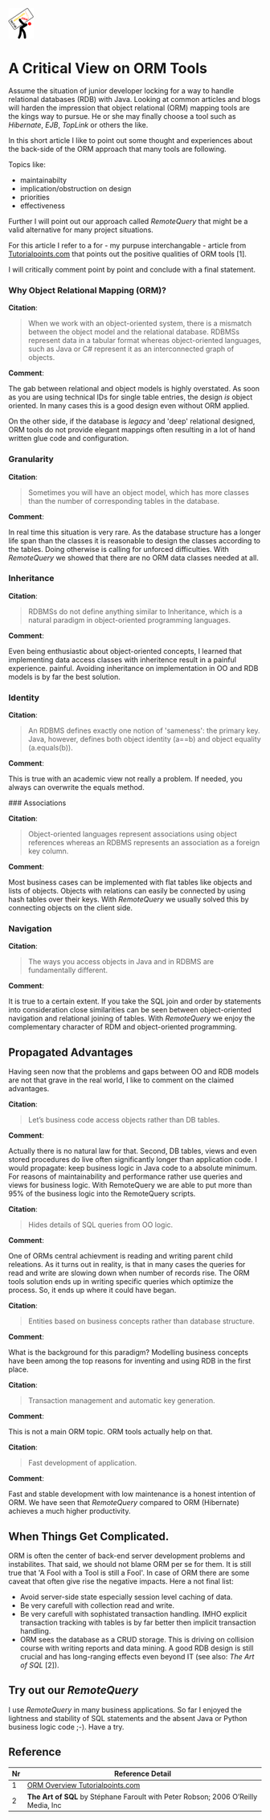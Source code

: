 ![Burden of ORM](g4932sm.png)

  
# A Critical View on ORM Tools

Assume the situation of junior developer locking for a way to handle relational databases (RDB) with Java. Looking at common articles and blogs will harden the impression that object relational (ORM) mapping tools are the kings way to pursue. He or she may finally choose a tool such as _Hibernate_, _EJB_, _TopLink_ or others the like.

In this short article I like to point out some thought and experiences about the back-side of the ORM approach that many tools are following.

Topics like:

* maintainabilty
* implication/obstruction on design
* priorities
* effectiveness

Further I will point out our approach called _RemoteQuery_ that might be a valid alternative for many project situations.


For this article I refer to a for - my purpuse interchangable - article from [Tutorialpoints.com](https://www.tutorialspoint.com/hibernate/orm_overview.htm) that points out the positive qualities of ORM tools [1].


I will critically comment point by point and conclude with a final statement.

### Why Object Relational Mapping (ORM)?

**Citation**:


> When we work with an object-oriented system, there is a mismatch between the object model 
> and the relational database. RDBMSs represent 
> data in a tabular format whereas object-oriented languages, 
> such as Java or C# represent it as an interconnected graph of objects.



**Comment**:

The gab between relational and object models is highly overstated. 
As soon as you are using technical IDs for single table entries, the design
_is_ object oriented. In many cases this is a good design even without ORM applied.

On the other side, if the database is _legacy_ and 'deep' relational designed, ORM tools do not provide elegant mappings often resulting in a lot of hand written glue code and 
configuration. 



### Granularity

**Citation**:

> Sometimes you will have an object model, which has more 
> classes than the number of corresponding tables in the database.

**Comment**:

In real time this situation is very rare. As the database structure has a longer life span than the classes it is reasonable to
design the classes according to the tables. Doing otherwise is calling for unforced difficulties.
With _RemoteQuery_ we showed that there are no ORM data classes needed at all.


### Inheritance

**Citation**:

> RDBMSs do not define anything similar to Inheritance, which is a natural 
> paradigm in object-oriented programming languages.

**Comment**:

Even being enthusiastic about object-oriented concepts, I learned that implementing data access classes  with inheritence result in a painful experience.
painful. Avoiding inheritance on implementation in OO and RDB models is by far the best solution.


### Identity

**Citation**:

> An RDBMS defines exactly one notion of 'sameness': the primary key. Java, however, 
> defines both object identity (a==b) 
> and object equality (a.equals(b)).

**Comment**:

This is true with an academic view not really a problem. If needed, you always can overwrite the equals method.

### Associations

**Citation**:

> Object-oriented languages represent associations using object references whereas an RDBMS 
> represents an association as 
> a foreign key column.

**Comment**:

Most business cases can be implemented with flat tables like objects and lists of objects. 
Objects with relations can easily be
connected by using hash tables over their keys.
With _RemoteQuery_ we usually solved this by connecting objects on the client side.

### Navigation

**Citation**:

> The ways you access objects in Java and in RDBMS are fundamentally different.

**Comment**:

It is true to a certain extent. If you take the SQL join and order by statements into consideration close similarities can be seen between object-oriented navigation and relational joining of tables. 
With _RemoteQuery_ we enjoy the complementary character of RDM and object-oriented programming.


## Propagated Advantages

Having seen now that the problems and gaps between 
OO and RDB models are not that grave in the real world,
I like to comment on the claimed advantages.

**Citation**:

> Let’s business code access objects rather than DB tables.

**Comment**:

Actually there is no natural law for that. Second, DB tables, views and even stored procedures do
live often significantly longer than application code. I would propagate: keep business logic in
Java code to a absolute minimum. For reasons of maintainability and performance rather use 
queries and views for
business logic.
With RemoteQuery we are able to put more than 95% of the business logic into the RemoteQuery scripts.

**Citation**:

> Hides details of SQL queries from OO logic.

**Comment**:

One of ORMs central achievment is  reading and writing parent child releations. As it turns out in reality, is that 
in many cases the queries for read and write are slowing down when number of records rise. The ORM tools solution ends up in
writing specific queries which optimize the process. So, it ends up where it could have began.

**Citation**:

> Entities based on business concepts rather than database structure.

**Comment**:

What is the background for this paradigm? Modelling business concepts have been among the 
top reasons for inventing and using RDB in the first place.

**Citation**:

> Transaction management and automatic key generation.

**Comment**:

This is not a main ORM topic. ORM tools actually help on that. 

**Citation**:

> Fast development of application.

**Comment**:

Fast and stable development with low maintenance is a honest intention of ORM. We have seen that _RemoteQuery_ compared to ORM (Hibernate)
achieves a much higher productivity. 


## When Things Get Complicated.

ORM is often the center of back-end server development problems and instabilites. That said, we should not blame ORM per se for them. It is still true that 'A Fool with a Tool is still a Fool'. In case of ORM there are some caveat that often give rise the negative impacts.
Here a not final list:

* Avoid server-side state especially session level caching of data. 
* Be very carefull with collection read and write.
* Be very carefull with sophistated transaction handling. IMHO explicit transaction tracking with tables is by far better then implicit transaction handling.
* ORM sees the database as a CRUD storage. This is driving on collision course with writing reports and data mining. A good RDB design is
still crucial and has long-ranging effects even beyond IT (see also: _The Art of SQL_ [2]).

## Try out our _RemoteQuery_

I use _RemoteQuery_ in many business applications. So far I enjoyed the lightness and stability of SQL statements and the absent Java or Python business
logic code ;-). Have a try.




## Reference

| Nr | Reference Detail |
| ---- | ----|
| 1 | [ORM Overview Tutorialpoints.com](https://www.tutorialspoint.com/hibernate/orm_overview.htm) |
| 2 | **The Art of SQL** by Stéphane Faroult with Peter Robson; 2006 O’Reilly Media, Inc |


